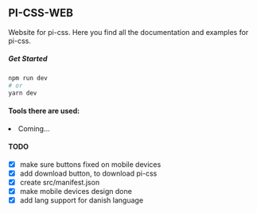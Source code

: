 ## PI-CSS-WEB

Website for pi-css. Here you find all the documentation and examples for pi-css.

##### Get Started

```bash
npm run dev
# or
yarn dev
```

#### Tools there are used:

<li>Coming...</li>

#### TODO

- [x] make sure buttons fixed on mobile devices
- [x] add download button, to download pi-css
- [x] create src/manifest.json
- [x] make mobile devices design done
- [x] add lang support for danish language
